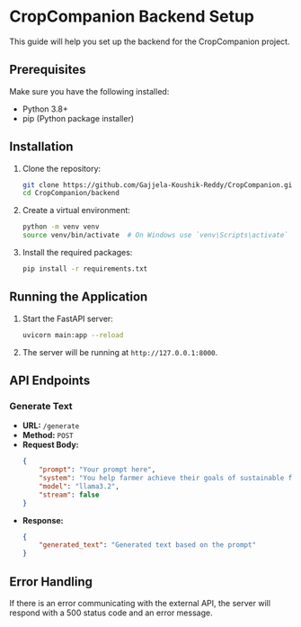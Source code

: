 # CropCompanion Backend Setup

This guide will help you set up the backend for the CropCompanion project.

## Prerequisites

Make sure you have the following installed:
- Python 3.8+
- pip (Python package installer)

## Installation

1. Clone the repository:
    ```sh
    git clone https://github.com/Gajjela-Koushik-Reddy/CropCompanion.git
    cd CropCompanion/backend
    ```

2. Create a virtual environment:
    ```sh
    python -m venv venv
    source venv/bin/activate  # On Windows use `venv\Scripts\activate`
    ```

3. Install the required packages:
    ```sh
    pip install -r requirements.txt
    ```

## Running the Application

1. Start the FastAPI server:
    ```sh
    uvicorn main:app --reload
    ```

2. The server will be running at `http://127.0.0.1:8000`.

## API Endpoints

### Generate Text

- **URL:** `/generate`
- **Method:** `POST`
- **Request Body:**
    ```json
    {
        "prompt": "Your prompt here",
        "system": "You help farmer achieve their goals of sustainable farming",
        "model": "llama3.2",
        "stream": false
    }
    ```
- **Response:**
    ```json
    {
        "generated_text": "Generated text based on the prompt"
    }
    ```

## Error Handling

If there is an error communicating with the external API, the server will respond with a 500 status code and an error message.
